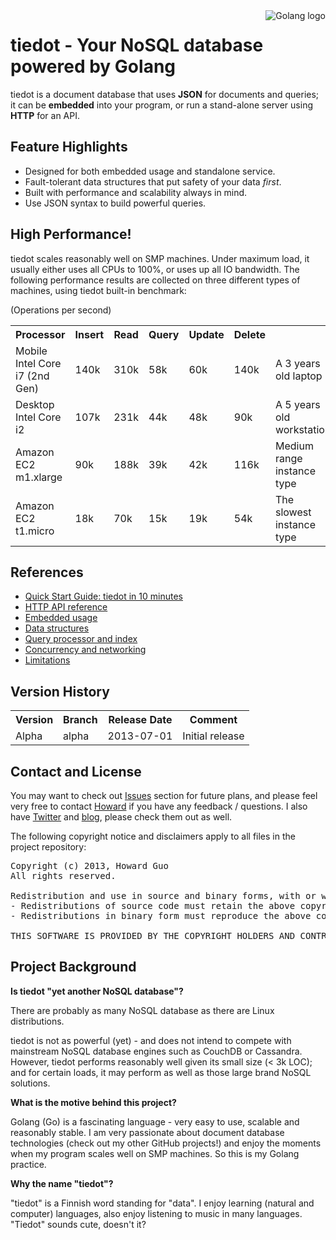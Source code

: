<img src="http://golang.org/doc/gopher/frontpage.png" alt="Golang logo" align="right"/>

tiedot - Your NoSQL database powered by Golang
=

tiedot is a document database that uses __JSON__ for documents and queries; it can be __embedded__ into your program, or run a stand-alone server using __HTTP__ for an API.

Feature Highlights
-
- Designed for both embedded usage and standalone service.
- Fault-tolerant data structures that put safety of your data *first*.
- Built with performance and scalability always in mind.
- Use JSON syntax to build powerful queries.

High Performance!
-
tiedot scales reasonably well on SMP machines. Under maximum load, it usually either uses all CPUs to 100%, or uses up all IO bandwidth. The following performance results are collected on three different types of machines, using tiedot built-in benchmark:

(Operations per second)
<table>
<tr>
  <th>Processor</th>
  <th>Insert</th>
  <th>Read</th>
  <th>Query</th>
  <th>Update</th>
  <th>Delete</th>
  <th></th>
</tr>
<tr>
  <td>Mobile Intel Core i7 (2nd Gen)</td>
  <td>140k</td>
  <td>310k</td>
  <td>58k</td>
  <td>60k</td>
  <td>140k</td>
  <td>A 3 years old laptop</td>
</tr>
<tr>
  <td>Desktop Intel Core i2</td>
  <td>107k</td>
  <td>231k</td>
  <td>44k</td>
  <td>48k</td>
  <td>90k</td>
  <td>A 5 years old workstation</td>
</tr>
<tr>
  <td>Amazon EC2 m1.xlarge</td>
  <td>90k</td>
  <td>188k</td>
  <td>39k</td>
  <td>42k</td>
  <td>116k</td>
  <td>Medium range instance type</td>
</tr>
<tr>
  <td>Amazon EC2 t1.micro</td>
  <td>18k</td>
  <td>70k</td>
  <td>15k</td>
  <td>19k</td>
  <td>54k</td>
  <td>The slowest instance type</td>
</tr>
</table>

References
-
- [Quick Start Guide: tiedot in 10 minutes][tutorial]
- [HTTP API reference]
- [Embedded usage]
- [Data structures]
- [Query processor and index]
- [Concurrency and networking]
- [Limitations]

Version History
-
<table>
<tr>
  <th>Version</th>
  <th>Branch</th>
  <th>Release Date</th>
  <th>Comment</th>
</tr>
<tr>
  <td>Alpha</td>
  <td>alpha</td>
  <td>2013-07-01</td>
  <td>Initial release</td>
</tr>
</table>

Contact and License
-

You may want to check out [Issues] section for future plans, and please feel very free to contact [Howard] if you have any feedback / questions. I also have [Twitter] and [blog], please check them out as well.

The following copyright notice and disclaimers apply to all files in the project repository:
<pre>
Copyright (c) 2013, Howard Guo
All rights reserved.

Redistribution and use in source and binary forms, with or without modification, are permitted provided that the following conditions are met:
- Redistributions of source code must retain the above copyright notice, this list of conditions and the following disclaimer.
- Redistributions in binary form must reproduce the above copyright notice, this list of conditions and the following disclaimer in the documentation and/or other materials provided with the distribution.

THIS SOFTWARE IS PROVIDED BY THE COPYRIGHT HOLDERS AND CONTRIBUTORS "AS IS" AND ANY EXPRESS OR IMPLIED WARRANTIES, INCLUDING, BUT NOT LIMITED TO, THE IMPLIED WARRANTIES OF MERCHANTABILITY AND FITNESS FOR A PARTICULAR PURPOSE ARE DISCLAIMED. IN NO EVENT SHALL THE COPYRIGHT HOLDER OR CONTRIBUTORS BE LIABLE FOR ANY DIRECT, INDIRECT, INCIDENTAL, SPECIAL, EXEMPLARY, OR CONSEQUENTIAL DAMAGES (INCLUDING, BUT NOT LIMITED TO, PROCUREMENT OF SUBSTITUTE GOODS OR SERVICES; LOSS OF USE, DATA, OR PROFITS; OR BUSINESS INTERRUPTION) HOWEVER CAUSED AND ON ANY THEORY OF LIABILITY, WHETHER IN CONTRACT, STRICT LIABILITY, OR TORT (INCLUDING NEGLIGENCE OR OTHERWISE) ARISING IN ANY WAY OUT OF THE USE OF THIS SOFTWARE, EVEN IF ADVISED OF THE POSSIBILITY OF SUCH DAMAGE.
</pre>


Project Background
-
__Is tiedot "yet another NoSQL database"?__

There are probably as many NoSQL database as there are Linux distributions.

tiedot is not as powerful (yet) - and does not intend to compete with mainstream NoSQL database engines such as CouchDB or Cassandra. However, tiedot performs reasonably well given its small size (< 3k LOC); and for certain loads, it may perform as well as those large brand NoSQL solutions.

__What is the motive behind this project?__

Golang (Go) is a fascinating language - very easy to use, scalable and reasonably stable. I am very passionate about document database technologies (check out my other GitHub projects!) and enjoy the moments when my program scales well on SMP machines. So this is my Golang practice.

__Why the name "tiedot"?__

"tiedot" is a Finnish word standing for "data". I enjoy learning (natural and computer) languages, also enjoy listening to music in many languages. "Tiedot" sounds cute, doesn't it?

[tutorial]: https://github.com/HouzuoGuo/tiedot/wiki/Tutorial
[HTTP API reference]: https://github.com/HouzuoGuo/tiedot/wiki/HTTP-API-Refernece
[Embedded usage]: https://github.com/HouzuoGuo/tiedot/wiki/Embedded-Usage
[Data structures]: https://github.com/HouzuoGuo/tiedot/wiki/Data-structures
[Query processor and index]: https://github.com/HouzuoGuo/tiedot/wiki/Query-processor-and-index
[Concurrency and networking]: https://github.com/HouzuoGuo/tiedot/wiki/Concurrency-and-networking
[Limitations]: https://github.com/HouzuoGuo/tiedot/wiki/Limitations
[Howard]: mailto:guohouzuo@gmail.com
[Twitter]: https://twitter.com/hzguo
[blog]: http://allstarnix.blogspot.com.au
[Issues]: https://github.com/HouzuoGuo/tiedot/issues
